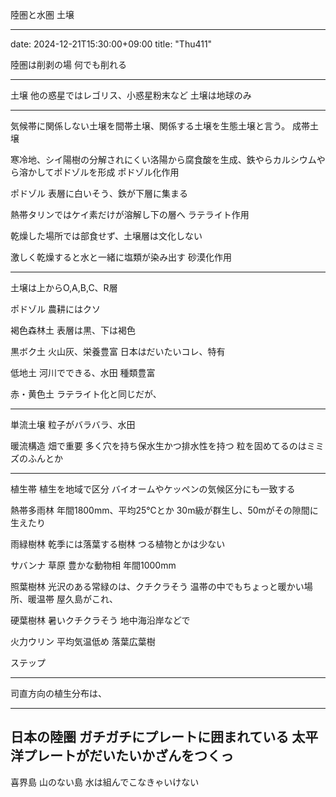 陸圏と水圏
土壌

---
date: 2024-12-21T15:30:00+09:00
title: "Thu411"

陸圏は削剥の場
何でも削れる

---

土壌
他の惑星ではレゴリス、小惑星粉末など
土壌は地球のみ

---

気候帯に関係しない土壌を間帯土壌、関係する土壌を生態土壌と言う。
成帯土壌

寒冷地、シイ陽樹の分解されにくい洛陽から腐食酸を生成、鉄やらカルシウムやら溶かしてポドゾルを形成
ポドゾル化作用

ポドゾル
表層に白いそう、鉄が下層に集まる

熱帯タリンではケイ素だけが溶解し下の層へ
ラテライト作用

乾燥した場所では部食せず、土壌層は文化しない

激しく乾燥すると水と一緒に塩類が染み出す
砂漠化作用

---

土壌は上からO,A,B,C、R層

ポドゾル
農耕にはクソ

褐色森林土
表層は黒、下は褐色

黒ボク土
火山灰、栄養豊富
日本はだいたいコレ、特有

低地土
河川でできる、水田
種類豊富

赤・黄色土
ラテライト化と同じだが、

---

単流土壌
粒子がバラバラ、水田

暖流構造
畑で重要
多く穴を持ち保水生かつ排水性を持つ
粒を固めてるのはミミズのふんとか

---

植生帯
植生を地域で区分
バイオームやケッペンの気候区分にも一致する

熱帯多雨林
年間1800mm、平均25℃とか
30m級が群生し、50mがその隙間に生えたり

雨緑樹林
乾季には落葉する樹林
つる植物とかは少ない

サバンナ
草原
豊かな動物相
年間1000mm

照葉樹林
光沢のある常緑のは、クチクラそう
温帯の中でもちょっと暖かい場所、暖温帯
屋久島がこれ、

硬葉樹林
暑いクチクラそう
地中海沿岸などで

火力ウリン
平均気温低め
落葉広葉樹

ステップ

---

司直方向の植生分布は、

---

日本の陸圏
ガチガチにプレートに囲まれている
太平洋プレートがだいたいかざんをつくっ
---

喜界島
山のない島
水は組んでこなきゃいけない




